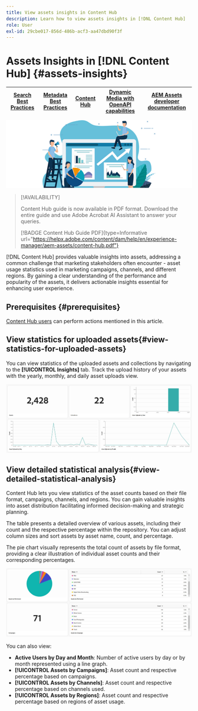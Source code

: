 ```yaml
---
title: View assets insights in Content Hub
description: Learn how to view assets insights in [!DNL Content Hub]
role: User
exl-id: 29cbe017-856d-486b-acf3-aa47dbd90f3f
---
```

# Assets Insights in [!DNL Content Hub] {#assets-insights}

| [Search Best Practices](/help/assets/search-best-practices.md) |[Metadata Best Practices](/help/assets/metadata-best-practices.md)|[Content Hub](/help/assets/product-overview.md)|[Dynamic Media with OpenAPI capabilities](/help/assets/dynamic-media-open-apis-overview.md)|[AEM Assets developer documentation](https://developer.adobe.com/experience-cloud/experience-manager-apis/)|
| ------------- | --------------------------- |---------|----|-----|

 ![Assets insights](assets/asset-insights-banner.jpg)

 >[!AVAILABILITY]
 >
 >Content Hub guide is now available in PDF format. Download the entire guide and use Adobe Acrobat AI Assistant to answer your queries. 
 >
 >[!BADGE Content Hub Guide PDF]{type=Informative url="https://helpx.adobe.com/content/dam/help/en/experience-manager/aem-assets/content-hub.pdf"}

[!DNL Content Hub] provides valuable insights into assets, addressing a common challenge that marketing stakeholders often encounter - asset usage statistics used in marketing campaigns, channels, and different regions. By gaining a clear understanding of the performance and popularity of the assets, it delivers actionable insights essential for enhancing user experience.

## Prerequisites {#prerequisites}

[Content Hub users](deploy-content-hub.md#onboard-content-hub-users) can perform actions mentioned in this article.

## View statistics for uploaded assets{#view-statistics-for-uploaded-assets}

You can view statistics of the uploaded assets and collections by navigating to the **[!UICONTROL Insights]** tab. Track the upload history of your assets with the yearly, monthly, and daily asset uploads view.
   
   ![Upload assets statistics](assets/assets-insights.jpg)

<!-- You can track the upload history of your assets over the past 30 days or gain a more comprehensive view with data spanning the last 12 months. This feature enables you to evaluate the upload count of assets.  -->

<!-- Go to the **[!UICONTROL [!DNL Insights]]** tab.

2. Select the desired time frame to view the statistics; you can opt for either last 30 days or last 12 months.

Data for the selected time frame is displayed, including the upload count for the specified duration. -->

## View detailed statistical analysis{#view-detailed-statistical-analysis}

Content Hub lets you view statistics of the asset counts based on their file format, campaigns, channels, and regions. You can gain valuable insights into asset distribution facilitating informed decision-making and strategic planning.

The table presents a detailed overview of various assets, including their count and the respective percentage within the repository. You can adjust column sizes and sort assets by asset name, count, and percentage.

The pie chart visually represents the total count of assets by file format, providing a clear illustration of individual asset counts and their corresponding percentages.

 ![Asset count by asset type statistics](assets/insights-categorial-view.jpg)

You can also view:

* **Active Users by Day and Month**: Number of active users by day or by month represented using a line graph.
* **[!UICONTROL Assets by Campaigns]**: Asset count and respective percentage based on campaigns.
* **[!UICONTROL Assets by Channels]**: Asset count and respective percentage based on channels used.
* **[!UICONTROL Assets by Regions]**: Asset count and respective percentage based on regions of asset usage.
